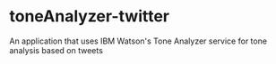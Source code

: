 # toneAnalyzer-twitter
An application that uses IBM Watson's Tone Analyzer service for tone analysis based on tweets

